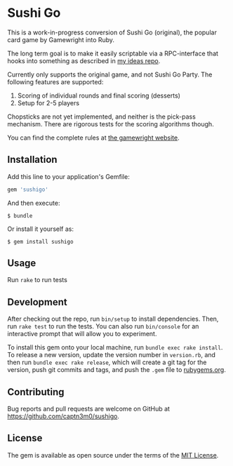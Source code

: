 # Sushi Go

This is a work-in-progress conversion of Sushi Go (original), the popular card game by Gamewright into Ruby.

The long term goal is to make it easily scriptable via a RPC-interface that hooks into
something as described in [my ideas repo][ideas].

Currently only supports the original game, and not Sushi Go Party. The following features are supported:

1. Scoring of individual rounds and final scoring (desserts)
2. Setup for 2-5 players

Chopsticks are not yet implemented, and neither is the pick-pass mechanism. There are rigorous tests for the scoring algorithms though.

You can find the complete rules at [the gamewright website][rules].

## Installation

Add this line to your application's Gemfile:

```ruby
gem 'sushigo'
```

And then execute:

    $ bundle

Or install it yourself as:

    $ gem install sushigo

## Usage

Run `rake` to run tests

## Development

After checking out the repo, run `bin/setup` to install dependencies. Then, run `rake test` to run the tests. You can also run `bin/console` for an interactive prompt that will allow you to experiment.

To install this gem onto your local machine, run `bundle exec rake install`. To release a new version, update the version number in `version.rb`, and then run `bundle exec rake release`, which will create a git tag for the version, push git commits and tags, and push the `.gem` file to [rubygems.org](https://rubygems.org).

## Contributing

Bug reports and pull requests are welcome on GitHub at https://github.com/captn3m0/sushigo.

## License

The gem is available as open source under the terms of the [MIT License](http://opensource.org/licenses/MIT).

[ideas]: https://github.com/captn3m0/ideas/blob/master/card-game-modelling.md
[rules]: http://www.gamewright.com/gamewright/pdfs/Rules/SushiGoTM-RULES.pdf